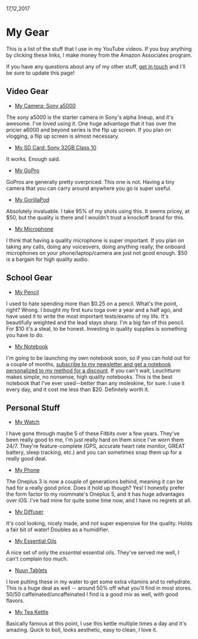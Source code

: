 17,12,2017
# My Gear

This is a list of the stuff that I use in my YouTube videos. If you buy anything by clicking these links, I make money from the Amazon Associates program.

If you have any questions about any of my other stuff, [get in touch](http://johnafish.ca/social.html) and I'll be sure to update this page!

## Video Gear

 - [My Camera: Sony a5000](http://amzn.to/2zjn71B)
 
The sony a5000 is the starter camera in Sony's alpha lineup, and it's awesome. I've loved using it. One huge advantage that it has over the pricier a6000 and beyond series is the flip up screen. If you plan on vlogging, a flip up screen is almost necessary.

 - [My SD Card: Sony 32GB Class 10](http://amzn.to/2zj2GSh)

It works. Enough said.

 - [My GoPro](http://amzn.to/2zjxp1H)

GoPros are generally pretty overpriced. This one is not. Having a tiny camera that you can carry around anywhere you go is super useful.

 - [My GorillaPod](http://amzn.to/2CMK0da)

Absolutely invaluable. I take 95% of my shots using this. It seems pricey, at $50, but the quality is there and I wouldn't trust a knockoff brand for this.

- [My Microphone](http://amzn.to/2B0qZH7)

I think that having a quality microphone is super important. If you plan on taking any calls, doing any voiceovers, doing anything really, the onboard microphones on your phone/laptop/camera are just not good enough. $50 is a bargain for high quality audio.

## School Gear

 - [My Pencil](http://amzn.to/2Ctt7TR)

I used to hate spending more than $0.25 on a pencil. What's the point, right? Wrong. I bought my first kuru toga over a year and a half ago, and have used it to write the most important tests/exams of my life. It's beautifully weighted and the lead stays sharp. I'm a big fan of this pencil. For $10 it's a steal, to be honest. Investing in quality supplies is something you have to do.

- [My Notebook](http://amzn.to/2BBPTwg)

I'm going to be launching my own notebook soon, so if you can hold out for a couple of months, [subscribe to my newsletter and get a notebook personalized to my method for a discount](https://goo.gl/31jEMe). If you can't wait, Leuchtturm makes simple, no nonsense, high quality notebooks. This is the best notebook that I've ever used--better than any moleskine, for sure. I use it every day, and it cost me less than $20. Definitely worth it.

## Personal Stuff

- [My Watch](http://amzn.to/2qh0Xud)

I have gone through maybe 5 of these Fitbits over a few years. They've been really good to me, I'm just really hard on them since I've worn them 24/7. They're feature-complete (GPS, accurate heart rate monitor, GREAT battery, sleep tracking, etc.) and you can sometimes snap them up for a really good deal.

- [My Phone](http://amzn.to/2E1lIfx)

The Oneplus 3 is now a couple of generations behind, meaning it can be had for a really good price. Does it hold up though? Yes! I honestly prefer the form factor to my roommate's Oneplus 5, and it has huge advantages over iOS. I've had mine for quite some time now, and I have no regrets at all.

 - [My Diffuser](http://amzn.to/2CPjhNB)

It's cool looking, nicely made, and not super expensive for the quality. Holds a fair bit of water! Doubles as a humidifier.

 - [My Essential Oils](http://amzn.to/2BGr5D1)

A nice set of only the _essential_ essential oils. They've served me well, I can't complain too much.

 - [Nuun Tablets](http://amzn.to/2oo1V3F)

I love putting these in my water to get some extra vitamins and to rehydrate. This is a huge deal as well -- around 50% off what you'll find in most stores. 50/50 caffeinated/uncaffeinated I find is a good mix as well, with good flavors.

 - [My Tea Kettle](http://amzn.to/2BEvgit)

Basically famous at this point, I use this kettle multiple times a day and it's amazing. Quick to boil, looks aesthetic, easy to clean, I love it.
